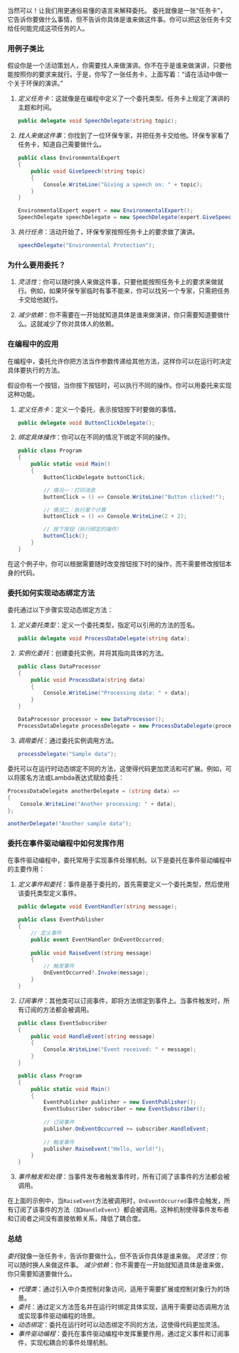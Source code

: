 当然可以！让我们用更通俗易懂的语言来解释委托。
委托就像是一张“任务卡”，它告诉你要做什么事情，但不告诉你具体是谁来做这件事。你可以把这张任务卡交给任何能完成这项任务的人。

### 用例子类比

假设你是一个活动策划人，你需要找人来做演讲。你不在乎是谁来做演讲，只要他能按照你的要求来就行。于是，你写了一张任务卡，上面写着：“请在活动中做一个关于环保的演讲。”

1. *定义任务卡*：这就像是在编程中定义了一个委托类型。任务卡上规定了演讲的主题和时间。

   ```csharp
   public delegate void SpeechDelegate(string topic);
   ```

2. *找人来做这件事*：你找到了一位环保专家，并把任务卡交给他。环保专家看了任务卡，知道自己需要做什么。

   ```csharp
   public class EnvironmentalExpert
   {
       public void GiveSpeech(string topic)
       {
           Console.WriteLine("Giving a speech on: " + topic);
       }
   }

   EnvironmentalExpert expert = new EnvironmentalExpert();
   SpeechDelegate speechDelegate = new SpeechDelegate(expert.GiveSpeech);
   ```

3. *执行任务*：活动开始了，环保专家按照任务卡上的要求做了演讲。

   ```csharp
   speechDelegate("Environmental Protection");
   ```

### 为什么要用委托？

1. *灵活性*：你可以随时换人来做这件事，只要他能按照任务卡上的要求来做就行。例如，如果环保专家临时有事不能来，你可以找另一个专家，只需把任务卡交给他就行。

2. *减少依赖*：你不需要在一开始就知道具体是谁来做演讲，你只需要知道要做什么。这就减少了你对具体人的依赖。

### 在编程中的应用

在编程中，委托允许你把方法当作参数传递给其他方法，这样你可以在运行时决定具体要执行的方法。

假设你有一个按钮，当你按下按钮时，可以执行不同的操作。你可以用委托来实现这种功能。

1. *定义任务卡*：定义一个委托，表示按钮按下时要做的事情。

   ```csharp
   public delegate void ButtonClickDelegate();
   ```

2. *绑定具体操作*：你可以在不同的情况下绑定不同的操作。

   ```csharp
   public class Program
   {
       public static void Main()
       {
           ButtonClickDelegate buttonClick;

           // 情况一：打印消息
           buttonClick = () => Console.WriteLine("Button clicked!");

           // 情况二：执行某个计算
           buttonClick = () => Console.WriteLine(2 + 2);

           // 按下按钮（执行绑定的操作）
           buttonClick();
       }
   }
   ```

在这个例子中，你可以根据需要随时改变按钮按下时的操作，而不需要修改按钮本身的代码。



### 委托如何实现动态绑定方法

委托通过以下步骤实现动态绑定方法：

1. *定义委托类型*：定义一个委托类型，指定可以引用的方法的签名。
   
   ```csharp
   public delegate void ProcessDataDelegate(string data);
   ```

2. *实例化委托*：创建委托实例，并将其指向具体的方法。

   ```csharp
   public class DataProcessor
   {
       public void ProcessData(string data)
       {
           Console.WriteLine("Processing data: " + data);
       }
   }

   DataProcessor processor = new DataProcessor();
   ProcessDataDelegate processDelegate = new ProcessDataDelegate(processor.ProcessData);
   ```

3. *调用委托*：通过委托实例调用方法。

   ```csharp
   processDelegate("Sample data");
   ```

委托可以在运行时动态绑定不同的方法，这使得代码更加灵活和可扩展。例如，可以将匿名方法或Lambda表达式赋给委托：

```csharp
ProcessDataDelegate anotherDelegate = (string data) => 
{
    Console.WriteLine("Another processing: " + data);
};

anotherDelegate("Another sample data");
```

### 委托在事件驱动编程中如何发挥作用

在事件驱动编程中，委托常用于实现事件处理机制。以下是委托在事件驱动编程中的主要作用：

1. *定义事件和委托*：事件是基于委托的，首先需要定义一个委托类型，然后使用该委托类型定义事件。

   ```csharp
   public delegate void EventHandler(string message);

   public class EventPublisher
   {
       // 定义事件
       public event EventHandler OnEventOccurred;
       
       public void RaiseEvent(string message)
       {
           // 触发事件
           OnEventOccurred?.Invoke(message);
       }
   }
   ```

2. *订阅事件*：其他类可以订阅事件，即将方法绑定到事件上。当事件触发时，所有订阅的方法都会被调用。

   ```csharp
   public class EventSubscriber
   {
       public void HandleEvent(string message)
       {
           Console.WriteLine("Event received: " + message);
       }
   }

   public class Program
   {
       public static void Main()
       {
           EventPublisher publisher = new EventPublisher();
           EventSubscriber subscriber = new EventSubscriber();
           
           // 订阅事件
           publisher.OnEventOccurred += subscriber.HandleEvent;
           
           // 触发事件
           publisher.RaiseEvent("Hello, world!");
       }
   }
   ```

3. *事件触发和处理*：当事件发布者触发事件时，所有订阅了该事件的方法都会被调用。

在上面的示例中，当`RaiseEvent`方法被调用时，`OnEventOccurred`事件会触发，所有订阅了该事件的方法（如`HandleEvent`）都会被调用。这种机制使得事件发布者和订阅者之间没有直接依赖关系，降低了耦合度。

### 总结

*委托*就像一张任务卡，告诉你要做什么，但不告诉你具体是谁来做。
*灵活性*：你可以随时换人来做这件事。
*减少依赖*：你不需要在一开始就知道具体是谁来做，你只需要知道要做什么。

- *代理类*：通过引入中介类控制对象访问，适用于需要扩展或控制对象行为的场景。
- *委托*：通过定义方法签名并在运行时绑定具体实现，适用于需要动态调用方法或实现事件驱动编程的场景。
- *动态绑定*：委托在运行时可以动态绑定不同的方法，这使得代码更加灵活。
- *事件驱动编程*：委托在事件驱动编程中发挥重要作用，通过定义事件和订阅事件，实现松耦合的事件处理机制。

